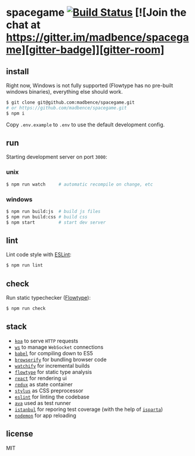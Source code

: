 # spacegame [![Build Status][travis-badge]][travis-repo] [![Join the chat at https://gitter.im/madbence/spacegame][gitter-badge]][gitter-room]

## install

Right now, Windows is not fully supported (Flowtype has no pre-built windows binaries), everything else should work.

```sh
$ git clone git@github.com:madbence/spacegame.git
# or https://github.com/madbence/spacegame.git
$ npm i
```

Copy `.env.example` to `.env` to use the default development config.

## run

Starting development server on port `3000`:

### unix

```sh
$ npm run watch     # automatic recompile on change, etc
```

### windows

```sh
$ npm run build:js  # build js files
$ npm run build:css # build css
$ npm start         # start dev server
```
## lint

Lint code style with [ESLint][eslint]:

```sh
$ npm run lint
```

## check

Run static typechecker ([Flowtype][flowtype]):

```sh
$ npm run check
```

## stack

- [`koa`][koa] to serve `HTTP` requests
- [`ws`][ws] to manage `WebSocket` connections
- [`babel`][babel] for compiling down to ES5
- [`browserify`][browserify] for bundling browser code
- [`watchify`][watchify] for incremental builds
- [`flowtype`][flowtype] for static type analysis
- [`react`][react] for rendering ui
- [`redux`][redux] as state container
- [`stylus`][stylus] as CSS preprocessor
- [`eslint`][eslint] for linting the codebase
- [`ava`][ava] used as test runner
- [`istanbul`][istanbul] for reporing test coverage (with the help of [`isparta`][isparta])
- [`nodemon`][nodemon] for app reloading

## license

MIT

[koa]: http://koajs.com
[ws]: https://npmjs.com/ws
[babel]: https://babeljs.io
[browserify]: http://browserify.org
[watchify]: https://npmjs.com/watchify
[flowtype]: http://flowtype.org
[react]: https://facebook.github.io/react
[redux]: http://rackt.github.io/redux/
[stylus]: https://learnboost.github.io/stylus/
[eslint]: http://eslint.org
[ava]: https://npmjs.com/ava
[istanbul]: https://gotwarlost.github.io/istanbul
[isparta]: https://github.com/douglasduteil/isparta
[nodemon]: http://nodemon.io
[travis-badge]: https://travis-ci.org/madbence/spacegame.svg
[travis-repo]: https://travis-ci.org/madbence/spacegame
[gitter-badge]: https://badges.gitter.im/madbence/spacegame.svg
[gitter-room]: https://gitter.im/madbence/spacegame
